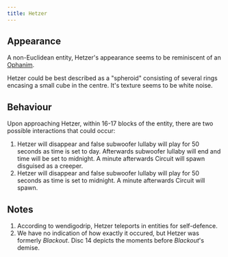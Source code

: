 ```yaml
---
title: Hetzer
---
```


## Appearance

A non-Euclidean entity, Hetzer's appearance seems to be reminiscent of
an [Ophanim](https://en.wikipedia.org/wiki/Ophanim).

Hetzer could be best described as a "spheroid" consisting of several
rings encasing a small cube in the centre. It's texture seems to be
white noise.

## Behaviour

Upon approaching Hetzer, within 16-17 blocks of the entity, there are
two possible interactions that could occur:

1.  Hetzer will disappear and false subwoofer lullaby will play for 50
    seconds as time is set to day. Afterwards subwoofer lullaby will end
    and time will be set to midnight. A minute afterwards Circuit will
    spawn disguised as a creeper.
2.  Hetzer will disappear and false subwoofer lullaby will play for 50
    seconds as time is set to midnight. A minute afterwards Circuit will
    spawn.

## Notes

1.  According to wendigodrip, Hetzer teleports in entities for
    self-defence.
2.  We have no indication of how exactly it occured, but Hetzer was
    formerly _Blackout_. Disc 14 depicts the moments before
    _Blackout_'s demise.
